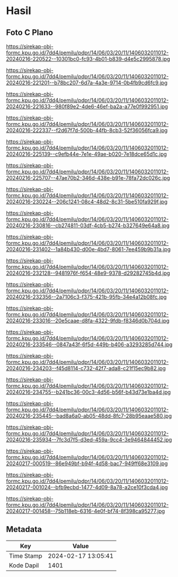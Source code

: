 # Hasil

## Foto C Plano

https://sirekap-obj-formc.kpu.go.id/7dd4/pemilu/pdpr/14/06/03/20/11/1406032011012-20240216-220522--10301bc0-fc93-4b01-b839-d4e5c2995878.jpg

https://sirekap-obj-formc.kpu.go.id/7dd4/pemilu/pdpr/14/06/03/20/11/1406032011012-20240216-221201--b78bc207-6d7a-4a3e-9714-0b4fb9cd6fc9.jpg

https://sirekap-obj-formc.kpu.go.id/7dd4/pemilu/pdpr/14/06/03/20/11/1406032011012-20240216-221633--980f89e2-4de6-46ef-ba2a-a77e0f992951.jpg

https://sirekap-obj-formc.kpu.go.id/7dd4/pemilu/pdpr/14/06/03/20/11/1406032011012-20240216-222337--f2d67f7d-500b-44fb-8cb3-52f36056fca9.jpg

https://sirekap-obj-formc.kpu.go.id/7dd4/pemilu/pdpr/14/06/03/20/11/1406032011012-20240216-225139--c9efb44e-7e1e-49ae-b020-7e18dce65d1c.jpg

https://sirekap-obj-formc.kpu.go.id/7dd4/pemilu/pdpr/14/06/03/20/11/1406032011012-20240216-225707--47ae70b2-346d-438e-b91e-78fa72dc026c.jpg

https://sirekap-obj-formc.kpu.go.id/7dd4/pemilu/pdpr/14/06/03/20/11/1406032011012-20240216-230224--206c1241-08c4-48d2-8c31-5be510fa929f.jpg

https://sirekap-obj-formc.kpu.go.id/7dd4/pemilu/pdpr/14/06/03/20/11/1406032011012-20240216-230816--cb274811-03df-4cb5-b274-b327649e64a8.jpg

https://sirekap-obj-formc.kpu.go.id/7dd4/pemilu/pdpr/14/06/03/20/11/1406032011012-20240216-231402--1a84b430-d00e-4bd7-8061-7ee459b9b31a.jpg

https://sirekap-obj-formc.kpu.go.id/7dd4/pemilu/pdpr/14/06/03/20/11/1406032011012-20240216-232128--9481976f-f654-48e9-9378-d29282745b4d.jpg

https://sirekap-obj-formc.kpu.go.id/7dd4/pemilu/pdpr/14/06/03/20/11/1406032011012-20240216-232356--2a7106c3-f375-421b-95fb-34e4a12b08fc.jpg

https://sirekap-obj-formc.kpu.go.id/7dd4/pemilu/pdpr/14/06/03/20/11/1406032011012-20240216-233016--20e5caae-d8fa-4322-9fdb-f8346d0b704d.jpg

https://sirekap-obj-formc.kpu.go.id/7dd4/pemilu/pdpr/14/06/03/20/11/1406032011012-20240216-233546--0847a43f-6f5d-449b-b406-a3293285d744.jpg

https://sirekap-obj-formc.kpu.go.id/7dd4/pemilu/pdpr/14/06/03/20/11/1406032011012-20240216-234203--f45d8114-c732-42f7-ada8-c21f15ec9b82.jpg

https://sirekap-obj-formc.kpu.go.id/7dd4/pemilu/pdpr/14/06/03/20/11/1406032011012-20240216-234755--b241bc36-00c3-4d56-b56f-b43d73e1ba4d.jpg

https://sirekap-obj-formc.kpu.go.id/7dd4/pemilu/pdpr/14/06/03/20/11/1406032011012-20240216-235445--bad8a6a0-ab05-48dd-8fc7-28b95eaae580.jpg

https://sirekap-obj-formc.kpu.go.id/7dd4/pemilu/pdpr/14/06/03/20/11/1406032011012-20240216-235934--7fc3d7f5-d3ed-459a-9cc4-3e9464844452.jpg

https://sirekap-obj-formc.kpu.go.id/7dd4/pemilu/pdpr/14/06/03/20/11/1406032011012-20240217-000519--86e949bf-b94f-4d58-bac7-949ff68e3109.jpg

https://sirekap-obj-formc.kpu.go.id/7dd4/pemilu/pdpr/14/06/03/20/11/1406032011012-20240217-001024--bfb9ecbd-1477-4d09-8a78-a2ce10f3cda4.jpg

https://sirekap-obj-formc.kpu.go.id/7dd4/pemilu/pdpr/14/06/03/20/11/1406032011012-20240217-001458--75b118eb-6316-4e0f-bf74-8f398ca95277.jpg


## Metadata

| Key        | Value               |
| ---------- | ------------------- |
| Time Stamp | 2024-02-17 13:05:41 |
| Kode Dapil | 1401                |



